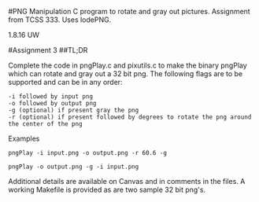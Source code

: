 #PNG Manipulation
C program to rotate and gray out pictures. 
Assignment from TCSS 333. Uses lodePNG.

1.8.16 UW


#Assignment 3
##TL;DR

Complete the code in pngPlay.c and pixutils.c to make the binary pngPlay which can rotate and gray out a 32 bit png. The following flags are to be supported and can be in any order:

	-i followed by input png
	-o followed by output png
	-g (optional) if present gray the png
	-r (optional) if present followed by degrees to rotate the png around the center of the png

Examples

`pngPlay -i input.png -o output.png -r 60.6 -g`

`pngPlay -o output.png -g -i input.png`

Additional details are available on Canvas and in comments in the files. A working Makefile is provided as are two sample 32 bit png's.
